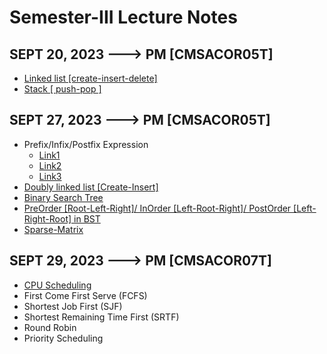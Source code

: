 # Semester-III Lecture Notes

## SEPT 20, 2023 ---> PM [CMSACOR05T]

  - [Linked list [create-insert-delete]](https://www.tutorialspoint.com/data_structures_algorithms/linked_list_algorithms.htm)
  - [Stack [ push-pop ]]( https://www.tutorialspoint.com/data_structures_algorithms/stack_algorithm.htm )

## SEPT 27, 2023 ---> PM [CMSACOR05T]

  - Prefix/Infix/Postfix Expression 
    - [Link1]( https://www.geeksforgeeks.org/convert-infix-expression-to-postfix-expression/ ) 
    - [Link2]( https://www.geeksforgeeks.org/convert-infix-prefix-notation/ ) 
    - [Link3]( https://www.geeksforgeeks.org/evaluation-of-postfix-expression/ )
  - [Doubly linked list [Create-Insert]]( https://www.javatpoint.com/doubly-linked-list )
  - [Binary Search Tree]( https://www.geeksforgeeks.org/binary-search-tree-data-structure/ )
  - [PreOrder [Root-Left-Right]/ InOrder [Left-Root-Right]/ PostOrder [Left-Right-Root] in BST]( https://www.geeksforgeeks.org/tree-traversals-inorder-preorder-and-postorder/ )
  - [Sparse-Matrix]( https://www.geeksforgeeks.org/sparse-matrix-representation/ )

## SEPT 29, 2023 ---> PM [CMSACOR07T]

  - [CPU Scheduling]( https://www.geeksforgeeks.org/cpu-scheduling-in-operating-systems/ )
  - First Come First Serve (FCFS)
  - Shortest Job First (SJF)
  - Shortest Remaining Time First (SRTF)
  - Round Robin
  - Priority Scheduling
